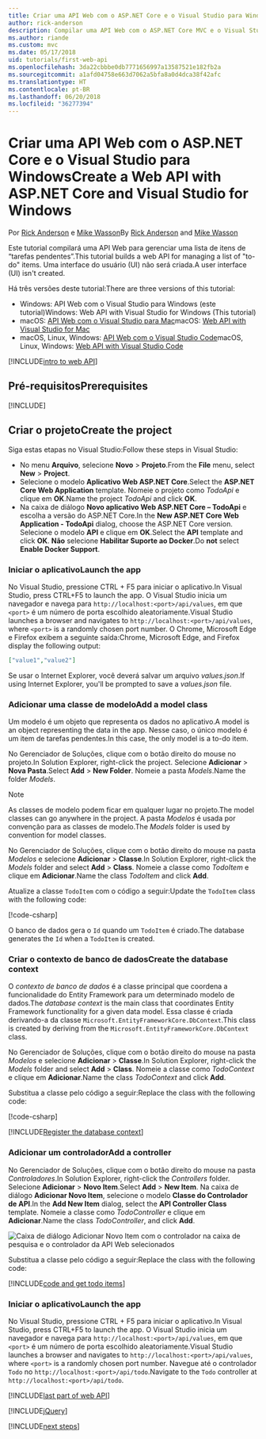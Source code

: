 ```yaml
---
title: Criar uma API Web com o ASP.NET Core e o Visual Studio para Windows
author: rick-anderson
description: Compilar uma API Web com o ASP.NET Core MVC e o Visual Studio para Windows
ms.author: riande
ms.custom: mvc
ms.date: 05/17/2018
uid: tutorials/first-web-api
ms.openlocfilehash: 3da22cbbbe0db7771656997a13587521e182fb2a
ms.sourcegitcommit: a1afd04758e663d7062a5bfa8a0d4dca38f42afc
ms.translationtype: HT
ms.contentlocale: pt-BR
ms.lasthandoff: 06/20/2018
ms.locfileid: "36277394"
---
```

# <a name="create-a-web-api-with-aspnet-core-and-visual-studio-for-windows"></a><span data-ttu-id="31ee9-103">Criar uma API Web com o ASP.NET Core e o Visual Studio para Windows</span><span class="sxs-lookup"><span data-stu-id="31ee9-103">Create a Web API with ASP.NET Core and Visual Studio for Windows</span></span>

<span data-ttu-id="31ee9-104">Por [Rick Anderson](https://twitter.com/RickAndMSFT) e [Mike Wasson](https://github.com/mikewasson)</span><span class="sxs-lookup"><span data-stu-id="31ee9-104">By [Rick Anderson](https://twitter.com/RickAndMSFT) and [Mike Wasson](https://github.com/mikewasson)</span></span>

<span data-ttu-id="31ee9-105">Este tutorial compilará uma API Web para gerenciar uma lista de itens de “tarefas pendentes”.</span><span class="sxs-lookup"><span data-stu-id="31ee9-105">This tutorial builds a web API for managing a list of "to-do" items.</span></span> <span data-ttu-id="31ee9-106">Uma interface do usuário (UI) não será criada.</span><span class="sxs-lookup"><span data-stu-id="31ee9-106">A user interface (UI) isn't created.</span></span>

<span data-ttu-id="31ee9-107">Há três versões deste tutorial:</span><span class="sxs-lookup"><span data-stu-id="31ee9-107">There are three versions of this tutorial:</span></span>

* <span data-ttu-id="31ee9-108">Windows: API Web com o Visual Studio para Windows (este tutorial)</span><span class="sxs-lookup"><span data-stu-id="31ee9-108">Windows: Web API with Visual Studio for Windows (This tutorial)</span></span>
* <span data-ttu-id="31ee9-109">macOS: [API Web com o Visual Studio para Mac](xref:tutorials/first-web-api-mac)</span><span class="sxs-lookup"><span data-stu-id="31ee9-109">macOS: [Web API with Visual Studio for Mac](xref:tutorials/first-web-api-mac)</span></span>
* <span data-ttu-id="31ee9-110">macOS, Linux, Windows: [API Web com o Visual Studio Code](xref:tutorials/web-api-vsc)</span><span class="sxs-lookup"><span data-stu-id="31ee9-110">macOS, Linux, Windows: [Web API with Visual Studio Code](xref:tutorials/web-api-vsc)</span></span>

<!-- WARNING: The code AND images in this doc are used by uid: tutorials/web-api-vsc, tutorials/first-web-api-mac and tutorials/first-web-api. If you change any code/images in this tutorial, update uid: tutorials/web-api-vsc -->

[!INCLUDE[intro to web API](../includes/webApi/intro.md)]

## <a name="prerequisites"></a><span data-ttu-id="31ee9-111">Pré-requisitos</span><span class="sxs-lookup"><span data-stu-id="31ee9-111">Prerequisites</span></span>

[!INCLUDE[](~/includes/net-core-prereqs-windows.md)]

## <a name="create-the-project"></a><span data-ttu-id="31ee9-112">Criar o projeto</span><span class="sxs-lookup"><span data-stu-id="31ee9-112">Create the project</span></span>

<span data-ttu-id="31ee9-113">Siga estas etapas no Visual Studio:</span><span class="sxs-lookup"><span data-stu-id="31ee9-113">Follow these steps in Visual Studio:</span></span>

* <span data-ttu-id="31ee9-114">No menu **Arquivo**, selecione **Novo** > **Projeto**.</span><span class="sxs-lookup"><span data-stu-id="31ee9-114">From the **File** menu, select **New** > **Project**.</span></span>
* <span data-ttu-id="31ee9-115">Selecione o modelo **Aplicativo Web ASP.NET Core**.</span><span class="sxs-lookup"><span data-stu-id="31ee9-115">Select the **ASP.NET Core Web Application** template.</span></span> <span data-ttu-id="31ee9-116">Nomeie o projeto como *TodoApi* e clique em **OK**.</span><span class="sxs-lookup"><span data-stu-id="31ee9-116">Name the project *TodoApi* and click **OK**.</span></span>
* <span data-ttu-id="31ee9-117">Na caixa de diálogo **Novo aplicativo Web ASP.NET Core – TodoApi** e escolha a versão do ASP.NET Core.</span><span class="sxs-lookup"><span data-stu-id="31ee9-117">In the **New ASP.NET Core Web Application - TodoApi** dialog, choose the ASP.NET Core version.</span></span> <span data-ttu-id="31ee9-118">Selecione o modelo **API** e clique em **OK**.</span><span class="sxs-lookup"><span data-stu-id="31ee9-118">Select the **API** template and click **OK**.</span></span> <span data-ttu-id="31ee9-119">**Não** selecione **Habilitar Suporte ao Docker**.</span><span class="sxs-lookup"><span data-stu-id="31ee9-119">Do **not** select **Enable Docker Support**.</span></span>

### <a name="launch-the-app"></a><span data-ttu-id="31ee9-120">Iniciar o aplicativo</span><span class="sxs-lookup"><span data-stu-id="31ee9-120">Launch the app</span></span>

<span data-ttu-id="31ee9-121">No Visual Studio, pressione CTRL + F5 para iniciar o aplicativo.</span><span class="sxs-lookup"><span data-stu-id="31ee9-121">In Visual Studio, press CTRL+F5 to launch the app.</span></span> <span data-ttu-id="31ee9-122">O Visual Studio inicia um navegador e navega para `http://localhost:<port>/api/values`, em que `<port>` é um número de porta escolhido aleatoriamente.</span><span class="sxs-lookup"><span data-stu-id="31ee9-122">Visual Studio launches a browser and navigates to `http://localhost:<port>/api/values`, where `<port>` is a randomly chosen port number.</span></span> <span data-ttu-id="31ee9-123">O Chrome, Microsoft Edge e Firefox exibem a seguinte saída:</span><span class="sxs-lookup"><span data-stu-id="31ee9-123">Chrome, Microsoft Edge, and Firefox display the following output:</span></span>

```json
["value1","value2"]
```

<span data-ttu-id="31ee9-124">Se usar o Internet Explorer, você deverá salvar um arquivo *values.json*.</span><span class="sxs-lookup"><span data-stu-id="31ee9-124">If using Internet Explorer, you'll be prompted to save a *values.json* file.</span></span>

### <a name="add-a-model-class"></a><span data-ttu-id="31ee9-125">Adicionar uma classe de modelo</span><span class="sxs-lookup"><span data-stu-id="31ee9-125">Add a model class</span></span>

<span data-ttu-id="31ee9-126">Um modelo é um objeto que representa os dados no aplicativo.</span><span class="sxs-lookup"><span data-stu-id="31ee9-126">A model is an object representing the data in the app.</span></span> <span data-ttu-id="31ee9-127">Nesse caso, o único modelo é um item de tarefas pendentes.</span><span class="sxs-lookup"><span data-stu-id="31ee9-127">In this case, the only model is a to-do item.</span></span>

<span data-ttu-id="31ee9-128">No Gerenciador de Soluções, clique com o botão direito do mouse no projeto.</span><span class="sxs-lookup"><span data-stu-id="31ee9-128">In Solution Explorer, right-click the project.</span></span> <span data-ttu-id="31ee9-129">Selecione **Adicionar** > **Nova Pasta**.</span><span class="sxs-lookup"><span data-stu-id="31ee9-129">Select **Add** > **New Folder**.</span></span> <span data-ttu-id="31ee9-130">Nomeie a pasta *Models*.</span><span class="sxs-lookup"><span data-stu-id="31ee9-130">Name the folder *Models*.</span></span>

> [!NOTE]
> <span data-ttu-id="31ee9-131">As classes de modelo podem ficar em qualquer lugar no projeto.</span><span class="sxs-lookup"><span data-stu-id="31ee9-131">The model classes can go anywhere in the project.</span></span> <span data-ttu-id="31ee9-132">A pasta *Modelos* é usada por convenção para as classes de modelo.</span><span class="sxs-lookup"><span data-stu-id="31ee9-132">The *Models* folder is used by convention for model classes.</span></span>

<span data-ttu-id="31ee9-133">No Gerenciador de Soluções, clique com o botão direito do mouse na pasta *Modelos* e selecione **Adicionar** > **Classe**.</span><span class="sxs-lookup"><span data-stu-id="31ee9-133">In Solution Explorer, right-click the *Models* folder and select **Add** > **Class**.</span></span> <span data-ttu-id="31ee9-134">Nomeie a classe como *TodoItem* e clique em **Adicionar**.</span><span class="sxs-lookup"><span data-stu-id="31ee9-134">Name the class *TodoItem* and click **Add**.</span></span>

<span data-ttu-id="31ee9-135">Atualize a classe `TodoItem` com o código a seguir:</span><span class="sxs-lookup"><span data-stu-id="31ee9-135">Update the `TodoItem` class with the following code:</span></span>

[!code-csharp[](first-web-api/samples/2.0/TodoApi/Models/TodoItem.cs)]

<span data-ttu-id="31ee9-136">O banco de dados gera o `Id` quando um `TodoItem` é criado.</span><span class="sxs-lookup"><span data-stu-id="31ee9-136">The database generates the `Id` when a `TodoItem` is created.</span></span>

### <a name="create-the-database-context"></a><span data-ttu-id="31ee9-137">Criar o contexto de banco de dados</span><span class="sxs-lookup"><span data-stu-id="31ee9-137">Create the database context</span></span>

<span data-ttu-id="31ee9-138">O *contexto de banco de dados* é a classe principal que coordena a funcionalidade do Entity Framework para um determinado modelo de dados.</span><span class="sxs-lookup"><span data-stu-id="31ee9-138">The *database context* is the main class that coordinates Entity Framework functionality for a given data model.</span></span> <span data-ttu-id="31ee9-139">Essa classe é criada derivando-a da classe `Microsoft.EntityFrameworkCore.DbContext`.</span><span class="sxs-lookup"><span data-stu-id="31ee9-139">This class is created by deriving from the `Microsoft.EntityFrameworkCore.DbContext` class.</span></span>

<span data-ttu-id="31ee9-140">No Gerenciador de Soluções, clique com o botão direito do mouse na pasta *Modelos* e selecione **Adicionar** > **Classe**.</span><span class="sxs-lookup"><span data-stu-id="31ee9-140">In Solution Explorer, right-click the *Models* folder and select **Add** > **Class**.</span></span> <span data-ttu-id="31ee9-141">Nomeie a classe como *TodoContext* e clique em **Adicionar**.</span><span class="sxs-lookup"><span data-stu-id="31ee9-141">Name the class *TodoContext* and click **Add**.</span></span>

<span data-ttu-id="31ee9-142">Substitua a classe pelo código a seguir:</span><span class="sxs-lookup"><span data-stu-id="31ee9-142">Replace the class with the following code:</span></span>

[!code-csharp[](first-web-api/samples/2.0/TodoApi/Models/TodoContext.cs)]

[!INCLUDE[Register the database context](../includes/webApi/register_dbContext.md)]

### <a name="add-a-controller"></a><span data-ttu-id="31ee9-143">Adicionar um controlador</span><span class="sxs-lookup"><span data-stu-id="31ee9-143">Add a controller</span></span>

<span data-ttu-id="31ee9-144">No Gerenciador de Soluções, clique com o botão direito do mouse na pasta *Controladores*.</span><span class="sxs-lookup"><span data-stu-id="31ee9-144">In Solution Explorer, right-click the *Controllers* folder.</span></span> <span data-ttu-id="31ee9-145">Selecione **Adicionar** > **Novo Item**.</span><span class="sxs-lookup"><span data-stu-id="31ee9-145">Select **Add** > **New Item**.</span></span> <span data-ttu-id="31ee9-146">Na caixa de diálogo **Adicionar Novo Item**, selecione o modelo **Classe do Controlador de API**.</span><span class="sxs-lookup"><span data-stu-id="31ee9-146">In the **Add New Item** dialog, select the **API Controller Class** template.</span></span> <span data-ttu-id="31ee9-147">Nomeie a classe como *TodoController* e clique em **Adicionar**.</span><span class="sxs-lookup"><span data-stu-id="31ee9-147">Name the class *TodoController*, and click **Add**.</span></span>

![Caixa de diálogo Adicionar Novo Item com o controlador na caixa de pesquisa e o controlador da API Web selecionados](first-web-api/_static/new_controller.png)

<span data-ttu-id="31ee9-149">Substitua a classe pelo código a seguir:</span><span class="sxs-lookup"><span data-stu-id="31ee9-149">Replace the class with the following code:</span></span>

[!INCLUDE[code and get todo items](../includes/webApi/getTodoItems.md)]

### <a name="launch-the-app"></a><span data-ttu-id="31ee9-150">Iniciar o aplicativo</span><span class="sxs-lookup"><span data-stu-id="31ee9-150">Launch the app</span></span>

<span data-ttu-id="31ee9-151">No Visual Studio, pressione CTRL + F5 para iniciar o aplicativo.</span><span class="sxs-lookup"><span data-stu-id="31ee9-151">In Visual Studio, press CTRL+F5 to launch the app.</span></span> <span data-ttu-id="31ee9-152">O Visual Studio inicia um navegador e navega para `http://localhost:<port>/api/values`, em que `<port>` é um número de porta escolhido aleatoriamente.</span><span class="sxs-lookup"><span data-stu-id="31ee9-152">Visual Studio launches a browser and navigates to `http://localhost:<port>/api/values`, where `<port>` is a randomly chosen port number.</span></span> <span data-ttu-id="31ee9-153">Navegue até o controlador `Todo` no `http://localhost:<port>/api/todo`.</span><span class="sxs-lookup"><span data-stu-id="31ee9-153">Navigate to the `Todo` controller at `http://localhost:<port>/api/todo`.</span></span>

[!INCLUDE[last part of web API](../includes/webApi/end.md)]

[!INCLUDE[jQuery](../includes/webApi/add-jquery.md)]

[!INCLUDE[next steps](../includes/webApi/next.md)]
